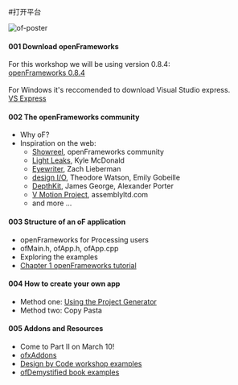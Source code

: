 #打开平台​

![of-poster](http://i.imgur.com/FkmOkDU.jpg)

#### 001 Download openFrameworks

For this workshop we will be using version 0.8.4: <br/>
[openFrameworks 0.8.4](http://openframeworks.cc/download/) <br/>
<br/>
For Windows it's reccomended to download Visual Studio express.<br/>
[VS Express](http://openframeworks.cc/setup/vs/)

#### 002 The openFrameworks community

- Why oF?
- Inspiration on the web: <br/>
   - [Showreel](https://www.youtube.com/watch?v=6u6IDorMKAs), openFrameworks community <br/>
   - [Light Leaks](https://vimeo.com/66167082), Kyle McDonald <br/>
   - [Eyewriter](http://thesystemis.com/projects/eyewriter/), Zach Lieberman<br/>
   - [design I/O](http://design-io.com), Theodore Watson, Emily Gobeille<br />
   - [DepthKit](http://www.rgbdtoolkit.com), James George, Alexander Porter <br />
   - [V Motion Project](https://vimeo.com/45417241), assemblyltd.com <br />
   - and more ...

#### 003 Structure of an oF application

- openFrameworks for Processing users
- ofMain.h, ofApp.h, ofApp.cpp
- Exploring the examples
- [Chapter 1 openFrameworks tutorial](http://openframeworks.cc/tutorials/introduction/001_chapter1.html)

#### 004 How to create your own app

- Method one: [Using the Project Generator](http://www.openframeworks.cc/tutorials/introduction/002_projectGenerator.html)
- Method two: Copy Pasta

#### 005 Addons and Resources
- Come to Part II on March 10!
- [ofxAddons](http://www.ofxaddons.com/)
- [Design by Code workshop examples](https://github.com/gianordoli/of_course_design_by_code)
- [ofDemystified book examples](https://github.com/firmread/ofDemystified)
